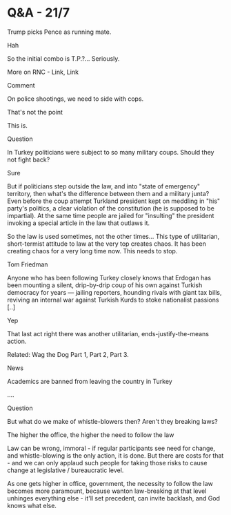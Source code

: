 # Q&A - 21/7

Trump picks Pence as running mate.

Hah

So the initial combo is T.P.?... Seriously. 

More on RNC - Link, Link

Comment

On police shootings, we need to side with cops. 

That's not the point

This is.

Question 

In Turkey politicians were subject to so many military coups. Should they not fight back? 

Sure

But if politicians step outside the law, and into "state of emergency" territory, then what's the difference between them and a military junta? Even before the coup attempt Turkland president kept on meddling in "his" party's politics, a clear violation of the constitution (he is supposed to be impartial). At the same time people are jailed for "insulting" the president invoking a special article in the law that outlaws it. 

So the law is used sometimes, not the other times... This type of utilitarian, short-termist attitude to law at the very top creates chaos. It has been creating chaos for a very long time now. This needs to stop.

Tom Friedman 

Anyone who has been following Turkey closely knows that Erdogan has been mounting a silent, drip-by-drip coup of his own against Turkish democracy for years — jailing reporters, hounding rivals with giant tax bills, reviving an internal war against Turkish Kurds to stoke nationalist passions [..]

Yep

That last act right there was another utilitarian, ends-justify-the-means action. 

Related: Wag the Dog Part 1, Part 2, Part 3.

News

Academics are banned from leaving the country in Turkey

....

Question

But what do we make of whistle-blowers then? Aren't they breaking laws?

The higher the office, the higher the need to follow the law

Law can be wrong, immoral - if regular participants see need for change, and whistle-blowing is the only action, it is done. But there are costs for that - and we can only applaud such people for taking those risks to cause change at legislative / bureaucratic level.

As one gets higher in office, government, the necessity to follow the law becomes more paramount, because wanton law-breaking at that level unhinges everything else - it'll set precedent, can invite backlash, and God knows what else.  










